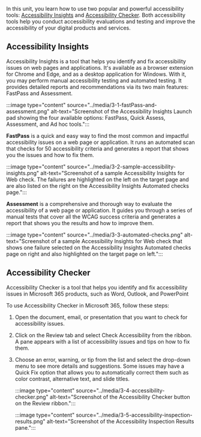 In this unit, you learn how to use two popular and powerful accessibility tools: [Accessibility Insights](https://accessibilityinsights.io/) and [Accessibility Checker](https://support.microsoft.com/en-us/office/make-your-content-accessible-to-everyone-with-the-accessibility-checker-38059c2d-45ef-4830-9797-618f0e96f3ab). Both accessibility tools help you conduct accessibility evaluations and testing and improve the accessibility of your digital products and services.

## Accessibility Insights

Accessibility Insights is a tool that helps you identify and fix accessibility issues on web pages and applications. It's available as a browser extension for Chrome and Edge, and as a desktop application for Windows. With it, you may perform manual accessibility testing and automated testing. It provides detailed reports and recommendations via its two main features: FastPass and Assessment. 

:::image type="content" source="../media/3-1-fastPass-and-assessment.png" alt-text="Screenshot of the Accessibility Insights Launch pad showing the four available options: FastPass, Quick Assess, Assessment, and Ad hoc tools.":::


**FastPass** is a quick and easy way to find the most common and impactful accessibility issues on a web page or application. It runs an automated scan that checks for 50 accessibility criteria and generates a report that shows you the issues and how to fix them. 

:::image type="content" source="../media/3-2-sample-accessibility-insights.png" alt-text="Screenshot of a sample Accessibility Insights for Web check. The failures are highlighted on the left on the target page and are also listed on the right on the Accessibility Insights Automated checks page.":::
 

**Assessment** is a comprehensive and thorough way to evaluate the accessibility of a web page or application. It guides you through a series of manual tests that cover all the WCAG success criteria and generates a report that shows you the results and how to improve them.

:::image type="content" source="../media/3-3-automated-checks.png" alt-text="Screenshot of a sample Accessibility Insights for Web check that shows one failure selected on the Accessibility Insights Automated checks page on right and also highlighted on the target page on left.":::

## Accessibility Checker

Accessibility Checker is a tool that helps you identify and fix accessibility issues in Microsoft 365 products, such as Word, Outlook, and PowerPoint

To use Accessibility Checker in Microsoft 365, follow these steps:

1. Open the document, email, or presentation that you want to check for accessibility issues.
2. Click on the Review tab and select Check Accessibility from the ribbon. A pane appears with a list of accessibility issues and tips on how to fix them.
3. Choose an error, warning, or tip from the list and select the drop-down menu to see more details and suggestions. Some issues may have a Quick Fix option that allows you to automatically correct them such as color contrast, alternative text, and slide titles.

   :::image type="content" source="../media/3-4-accessibility-checker.png" alt-text="Screenshot of the Accessibility Checker button on the Review ribbon.":::

   :::image type="content" source="../media/3-5-accessibility-inspection-results.png" alt-text="Screenshot of the Accessibility Inspection Results pane.":::
